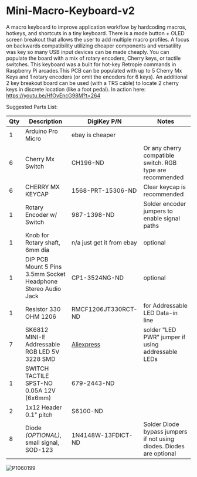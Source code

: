 # Mini-Macro-Keyboard-v2
 A macro keyboard to improve application workflow by hardcoding macros, hotkeys, and shortcuts in a tiny keyboard. There is a mode button + OLED screen breakout that allows the user to add multiple macro profiles. A focus on backwards compatibility utilizing cheaper components and versatility was key so many USB input devices can be made cheaply. You can populate the board with a mix of rotary encoders, Cherry keys, or tactile switches. This keyboard was a built for hot-key Retropie commands in Raspberry Pi arcades.This PCB can be populated with up to 5 Cherry Mx Keys and 1 rotary encoders (or omit the encoders for 6 keys). An additional 2 key breakout board can be used (with a TRS cable) to locate 2 cherry keys in discrete location (like a foot pedal). 
In action here: https://youtu.be/HfOvEncG98M?t=264

Suggested Parts List:

| Qty | Description | DigiKey P/N| Notes |
| -------- | --------|--------| ---------------- |
| 1 | Arduino Pro Micro|ebay is cheaper| |
| 6| Cherry Mx Switch |CH196-ND| Or any cherry compatible switch. RGB type are recommended |
| 6| CHERRY MX KEYCAP |1568-PRT-15306-ND |Clear keycap is recommended|
|1|Rotary Encoder w/ Switch |987-1398-ND|Solder encoder jumpers to enable signal paths |
|1|Knob for Rotary shaft, 6mm dia |n/a just get it from ebay|optional|
|1|DIP PCB Mount 5 Pins 3.5mm Socket Headphone Stereo Audio Jack |CP1-3524NG-ND|optional|
|1|Resistor 330 OHM 1206 |RMCF1206JT330RCT-ND|for Addressable LED Data-in line|
|7|SK6812 MINI-E Addressable RGB LED 5V 3228 SMD |[Aliexpress](https://www.aliexpress.us/item/2255800289371100.html?spm=a2g0s.12269583.0.0.572c1e9ceHD99V&gatewayAdapt=glo2usa4itemAdapt&_randl_shipto=US)|solder "LED PWR" jumper if using addressable LEDs|
|1|SWITCH TACTILE SPST-NO 0.05A 12V (6x6mm) |679-2443-ND||
|2|1x12 Header 0.1" pitch|S6100-ND||
|8|Diode *(OPTIONAL)*, small signal, SOD-123 |1N4148W-13FDICT-ND|Solder Diode bypass jumpers if not using diodes. Diodes are optional|


![P1060199](https://user-images.githubusercontent.com/68818321/209362866-1cd56acb-f435-4c11-8d36-ae0880ee9fb4.JPG)
